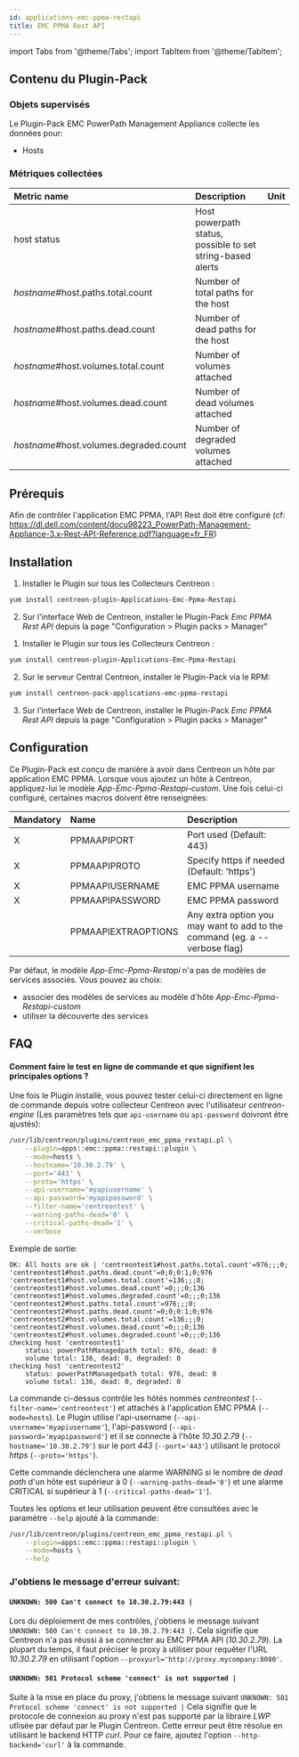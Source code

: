 ```yaml
---
id: applications-emc-ppma-restapi
title: EMC PPMA Rest API
---
```

import Tabs from '@theme/Tabs';
import TabItem from '@theme/TabItem';


## Contenu du Plugin-Pack

### Objets supervisés

Le Plugin-Pack EMC PowerPath Management Appliance collecte les données pour:
* Hosts

### Métriques collectées

<Tabs groupId="sync">
<TabItem value="Hosts" label="Hosts">

| Metric name                            | Description                                                  | Unit |
| :------------------------------------- | :----------------------------------------------------------- | :--- |
| host status                            | Host powerpath status, possible to set string-based alerts   |      |
| *hostname*#host.paths.total.count      | Number of total paths for the host                           |      |
| *hostname*#host.paths.dead.count       | Number of dead paths for the host                            |      |
| *hostname*#host.volumes.total.count    | Number of volumes attached                                   |      |
| *hostname*#host.volumes.dead.count     | Number of dead volumes attached                              |      |
| *hostname*#host.volumes.degraded.count | Number of degraded volumes attached                          |      |

</TabItem>
</Tabs>

## Prérequis

Afin de contrôler l'application EMC PPMA, l'API Rest doit être configuré (cf: https://dl.dell.com/content/docu98223_PowerPath-Management-Appliance-3.x-Rest-API-Reference.pdf?language=fr_FR)

## Installation

<Tabs groupId="sync">
<TabItem value="Online IMP Licence & IT100 Editions" label="Online IMP Licence & IT100 Editions">

1. Installer le Plugin sur tous les Collecteurs Centreon :

```bash
yum install centreon-plugin-Applications-Emc-Ppma-Restapi
```

2. Sur l'interface Web de Centreon, installer le Plugin-Pack *Emc PPMA Rest API* depuis la page "Configuration > Plugin packs > Manager"

</TabItem>
<TabItem value="Offline IMP License" label="Offline IMP License">

1. Installer le Plugin sur tous les Collecteurs Centreon :

```bash
yum install centreon-plugin-Applications-Emc-Ppma-Restapi
```

2. Sur le serveur Central Centreon, installer le Plugin-Pack via le RPM:

```bash
yum install centreon-pack-applications-emc-ppma-restapi
```

3. Sur l'interface Web de Centreon, installer le Plugin-Pack *Emc PPMA Rest API* depuis la page "Configuration > Plugin packs > Manager"

</TabItem>
</Tabs>

## Configuration

Ce Plugin-Pack est conçu de manière à avoir dans Centreon un hôte par application EMC PPMA.
Lorsque vous ajoutez un hôte à Centreon, appliquez-lui le modèle *App-Emc-Ppma-Restapi-custom*. 
Une fois celui-ci configuré, certaines macros doivent être renseignées:

| Mandatory | Name                | Description                                                                |
| :-------- | :------------------ | :------------------------------------------------------------------------- |
| X         | PPMAAPIPORT         | Port used (Default: 443)                                                   |
| X         | PPMAAPIPROTO        | Specify https if needed (Default: 'https')                                 |
| X         | PPMAAPIUSERNAME     | EMC PPMA username                                                          |
| X         | PPMAAPIPASSWORD     | EMC PPMA password                                                          |
|           | PPMAAPIEXTRAOPTIONS | Any extra option you may want to add to the command (eg. a --verbose flag) |

Par défaut, le modèle *App-Emc-Ppma-Restapi* n'a pas de modèles de services associés. Vous pouvez au choix:
 * associer des modèles de services au modèle d'hôte *App-Emc-Ppma-Restapi-custom*
 * utiliser la découverte des services

## FAQ

#### Comment faire le test en ligne de commande et que signifient les principales options ?

Une fois le Plugin installé, vous pouvez tester celui-ci directement en ligne de commande depuis votre collecteur Centreon avec l'utilisateur *centreon-engine*
(Les paramètres tels que ```api-username``` ou ```api-password``` doivront être ajustés):

```bash
/usr/lib/centreon/plugins/centreon_emc_ppma_restapi.pl \
    --plugin=apps::emc::ppma::restapi::plugin \
    --mode=hosts \
    --hostname='10.30.2.79' \
    --port='443' \
    --proto='https' \
    --api-username='myapiusername' \
    --api-password='myapipassword' \
    --filter-name='centreontest' \
    --warning-paths-dead='0' \
    --critical-paths-dead='1' \
    --verbose
```

Exemple de sortie:
```
OK: All hosts are ok | 'centreontest1#host.paths.total.count'=976;;;0; 'centreontest1#host.paths.dead.count'=0;0;0:1;0;976 'centreontest1#host.volumes.total.count'=136;;;0; 'centreontest1#host.volumes.dead.count'=0;;;0;136 'centreontest1#host.volumes.degraded.count'=0;;;0;136 'centreontest2#host.paths.total.count'=976;;;0; 'centreontest2#host.paths.dead.count'=0;0;0:1;0;976 'centreontest2#host.volumes.total.count'=136;;;0; 'centreontest2#host.volumes.dead.count'=0;;;0;136 'centreontest2#host.volumes.degraded.count'=0;;;0;136
checking host 'centreontest1'
    status: powerPathManagedpath total: 976, dead: 0
    volume total: 136, dead: 0, degraded: 0
checking host 'centreontest2'
    status: powerPathManagedpath total: 976, dead: 0
    volume total: 136, dead: 0, degraded: 0
```

La commande ci-dessus contrôle les hôtés nommés *centreontest* (```--filter-name='centreontest'```) et attachés à l'application EMC PPMA (```--mode=hosts```).
Le Plugin utilise l'api-username (```--api-username='myapiusername'```), l'api-password (```--api-password='myapipassword'```)
et il se connecte à l'hôte _10.30.2.79_ (```--hostname='10.30.2.79'```) sur le port _443_ (```--port='443'```) utilisant le protocol _https_ (```--proto='https'```).

Cette commande déclenchera une alarme WARNING si le nombre de *dead path* d'un hôte est supérieur à 0 (```--warning-paths-dead='0'```)
et une alarme CRITICAL si supérieur à 1 (```--critical-paths-dead='1'```).

Toutes les options et leur utilisation peuvent être consultées avec le paramètre ```--help``` ajouté à la commande:

```bash
/usr/lib/centreon/plugins/centreon_emc_ppma_restapi.pl \
    --plugin=apps::emc::ppma::restapi::plugin \
    --mode=hosts \
    --help
```

### J'obtiens le message d'erreur suivant: 

#### ```UNKNOWN: 500 Can't connect to 10.30.2.79:443 |```

Lors du déploiement de mes contrôles, j'obtiens le message suivant ```UNKNOWN: 500 Can't connect to 10.30.2.79:443 |```.
Cela signifie que Centreon n'a pas réussi à se connecter au EMC PPMA API (*10.30.2.79*).
La plupart du temps, il faut préciser le proxy à utiliser pour requêter l'URL *10.30.2.79* en utilisant l'option ```--proxyurl='http://proxy.mycompany:8080'```.

#### ```UNKNOWN: 501 Protocol scheme 'connect' is not supported |```

Suite à la mise en place du proxy, j'obtiens le message suivant ```UNKNOWN: 501 Protocol scheme 'connect' is not supported |```
Cela signifie que le protocole de connexion au proxy n'est pas supporté par la libraire *LWP* utlisée par défaut par le Plugin Centreon.
Cette erreur peut être résolue en utilisant le backend HTTP *curl*. Pour ce faire, ajoutez l'option ```--http-backend='curl'``` à la commande.
